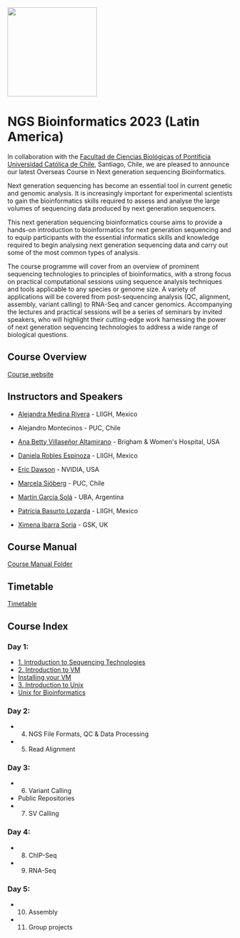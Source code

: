 
<img src="https://coursesandconferences.wellcomeconnectingscience.org/wp-content/themes/wcc_courses_and_conferences/dist/assets/svg/logo.svg" width="200" height="200">

# NGS Bioinformatics 2023 (Latin America)

In collaboration with the [Facultad de Ciencias Biológicas of Pontificia Universidad Católica de Chile](https://www.uc.cl/en), Santiago, Chile, we are pleased to announce our latest Overseas Course in Next generation sequencing Bioinformatics.

Next generation sequencing has become an essential tool in current genetic and genomic analysis. It is increasingly important for experimental scientists to gain the bioinformatics skills required to assess and analyse the large volumes of sequencing data produced by next generation sequencers.

This next generation sequencing bioinformatics course aims to provide a hands-on introduction to bioinformatics for next generation sequencing and to equip participants with the essential informatics skills and knowledge required to begin analysing next generation sequencing data and carry out some of the most common types of analysis.

The course programme will cover from an overview of prominent sequencing technologies to principles of bioinformatics, with a strong focus on practical computational sessions using sequence analysis techniques and tools applicable to any species or genome size. A variety of applications will be covered from post-sequencing analysis (QC, alignment, assembly, variant calling) to RNA-Seq and cancer genomics. Accompanying the lectures and practical sessions will be a series of seminars by invited speakers, who will highlight their cutting-edge work harnessing the power of next generation sequencing technologies to address a wide range of biological questions.


## Course Overview

[Course website](https://coursesandconferences.wellcomeconnectingscience.org/event/next-generation-sequencing-bioinformatics-latin-america-and-the-caribbean-20230122/)
 

 ## Instructors and Speakers
 
 - [Alejandra Medina Rivera](http://liigh.unam.mx/profile/dra-alejandra-medina-rivera/) - LIIGH, Mexico 
 
 - Alejandro Montecinos - PUC, Chile
 
 - [Ana Betty Villaseñor Altamirano](https://anabva.netlify.app) - Brigham & Women's Hospital, USA
 
 - [Daniela Robles Espinoza](https://liigh.unam.mx/profile/daniela-robles/) - LIIGH, Mexico
 
 - [Eric Dawson](https://developer.nvidia.com/blog/author/edawson/) - NVIDIA, USA
 
 - [Marcela Sjöberg](https://biologia.uc.cl/sjoberg-marcela/) - PUC, Chile
 
 - [Martín García Solá](https://www.researchgate.net/profile/Martin-Garcia-Sola) - UBA, Argentina
 
 - [Patricia Basurto Lozarda](https://www.linkedin.com/in/patricia-basurto-lozada-7990718a/) - LIIGH, Mexico
 
 - [Ximena Ibarra Soria](https://www.linkedin.com/in/ximena-ibarra-soria-a05516b2/) - GSK, UK
 
 ## Course Manual
 [Course Manual Folder](https://github.com/WCSCourses/NGS_Bio_Chile_23/tree/main/Manual)    
 
 ## Timetable
 [Timetable](Manual/Timetable/2023_Timetable_NGS_Bioinformatics_LAC.pdf)    
 
 ## Course Index
 
### Day 1:
 
  - [1. Introduction to Sequencing Technologies](Manual/sequencing_technologies/Module_1_2023_-NGS_technologies_MS.pdf)
  - [2. Introduction to VM](Manual/2023-NGSBio-Chile-Intro_VM-Slide.pdf)
  - [Installing your VM](Manual/2023-NGSBio-Chile-Virtual-Machine-at-home.pdf)
  - [3. Introduction to Unix](Manual/unix/2022-NGSBio-UnixSlides.pdf)
  - [Unix for Bioinformatics](Manual/unix/unix.pdf)
  
### Day 2:
  
  - 4. NGS File Formats, QC & Data Processing
  - 5. Read Alignment

### Day 3:
 
 - 6. Variant Calling
 - Public Repositories
 - 7. SV Calling

### Day 4:

- 8. ChIP-Seq 
- 9. RNA-Seq
 
### Day 5:

- 10. Assembly
- 11. Group projects
